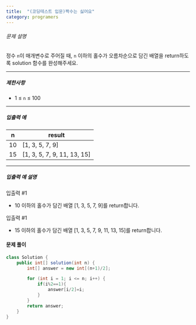 ```yaml
---
title:  "(코딩테스트 입문)짝수는 싫어요"
category: programers
---
```




###### 문제 설명

정수 `n`이 매개변수로 주어질 때, `n` 이하의 홀수가 오름차순으로 담긴 배열을 return하도록 solution 함수를 완성해주세요.

------

##### 제한사항

- 1 ≤ `n` ≤ 100

------

##### 입출력 예

| n    | result                      |
| ---- | --------------------------- |
| 10   | [1, 3, 5, 7, 9]             |
| 15   | [1, 3, 5, 7, 9, 11, 13, 15] |

------

##### 입출력 예 설명

입출력 #1

- 10 이하의 홀수가 담긴 배열 [1, 3, 5, 7, 9]를 return합니다.

입출력 #1

- 15 이하의 홀수가 담긴 배열 [1, 3, 5, 7, 9, 11, 13, 15]를 return합니다.



#### 문제 풀이

```java
class Solution {
    public int[] solution(int n) {
        int[] answer = new int[(n+1)/2];

        for (int i = 1; i <= n; i++) {
            if(i%2==1){
                answer[i/2]=i;
            }
        }
        return answer;
    }
}
```



